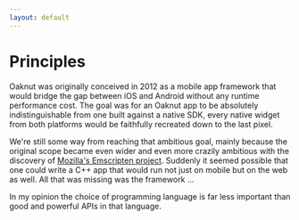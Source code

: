 ```yaml
---
layout: default
---
```

# Principles

Oaknut was originally conceived in 2012 as a mobile app framework that would
bridge the gap between iOS and Android without any runtime performance cost.
The goal was for an Oaknut app to be absolutely indistinguishable from
one built against a native SDK, every native widget from both platforms
would be faithfully recreated down to the last pixel.

We're still some way from reaching that ambitious goal, mainly because
the original scope became even wider and even more crazily ambitious with the
discovery of [Mozilla's Emscripten project](http://kripken.github.io/emscripten-site/). Suddenly it seemed possible that one could write a C++ app that would run not just on
mobile but on the web as well. All that was missing was the framework ...


In my opinion the choice of programming language is far less important than
good and powerful APIs in that language.
